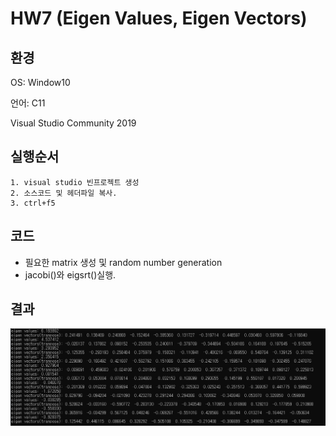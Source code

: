# HW7 (Eigen Values, Eigen Vectors)

## 환경

OS: Window10

언어: C11

Visual Studio Community 2019



## 실행순서 

```
1. visual studio 빈프로젝트 생성
2. 소스코드 및 헤더파일 복사.
3. ctrl+f5
```

## 코드

- 필요한 matrix 생성 및 random number generation
- jacobi()와 eigsrt()실행.

## 결과

![image-20211108161650464](./result.png)



